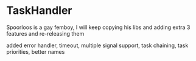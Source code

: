 # TaskHandler
Spoorloos is a gay femboy, I will keep copying his libs and adding extra 3 features and re-releasing them

added error handler, timeout, multiple signal support, task chaining, task priorities, better names
